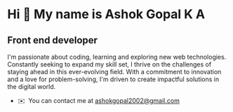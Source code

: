 Hi 👋 My name is Ashok Gopal K A
================================

Front end developer
-------------------

I'm passionate about coding, learning and exploring new web technologies. Constantly seeking to expand my skill set, I thrive on the challenges of staying ahead in this ever-evolving field. With a commitment to innovation and a love for problem-solving, I'm driven to create impactful solutions in the digital world.

*   ✉️  You can contact me at [ashokgopal2002@gmail.com](mailto:ashokgopal2002@gmail.com)
